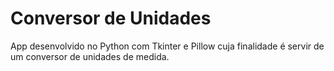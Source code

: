 # Conversor de Unidades

App desenvolvido no Python com Tkinter e Pillow cuja finalidade é servir de um conversor de unidades de medida. 
